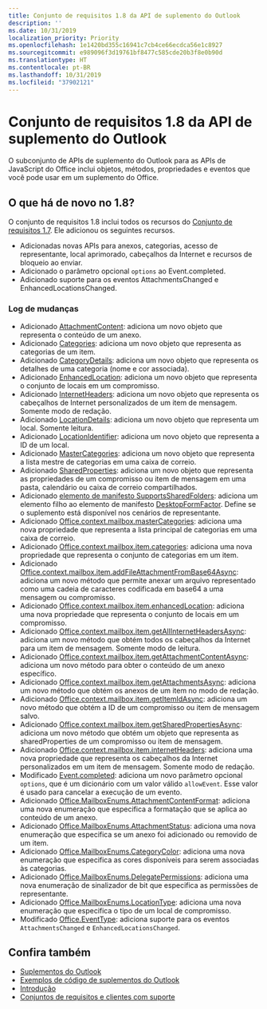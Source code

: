 ```yaml
---
title: Conjunto de requisitos 1.8 da API de suplemento do Outlook
description: ''
ms.date: 10/31/2019
localization_priority: Priority
ms.openlocfilehash: 1e1420bd355c16941c7cb4ce66ecdca56e1c8927
ms.sourcegitcommit: e989096f3d19761bf8477c585cde20b3f8e0b90d
ms.translationtype: HT
ms.contentlocale: pt-BR
ms.lasthandoff: 10/31/2019
ms.locfileid: "37902121"
---
```

# <a name="outlook-add-in-api-requirement-set-18"></a>Conjunto de requisitos 1.8 da API de suplemento do Outlook

O subconjunto de APIs de suplemento do Outlook para as APIs de JavaScript do Office inclui objetos, métodos, propriedades e eventos que você pode usar em um suplemento do Office.

## <a name="whats-new-in-18"></a>O que há de novo no 1.8?

O conjunto de requisitos 1.8 inclui todos os recursos do [Conjunto de requisitos 1.7](../requirement-set-1.7/outlook-requirement-set-1.7.md). Ele adicionou os seguintes recursos.

- Adicionadas novas APIs para anexos, categorias, acesso de representante, local aprimorado, cabeçalhos da Internet e recursos de bloqueio ao enviar.
- Adicionado o parâmetro opcional `options` ao Event.completed.
- Adicionado suporte para os eventos AttachmentsChanged e EnhancedLocationsChanged.

### <a name="change-log"></a>Log de mudanças

- Adicionado [AttachmentContent](/javascript/api/outlook/office.attachmentcontent?view=outlook-js-1.8): adiciona um novo objeto que representa o conteúdo de um anexo.
- Adicionado [Categories](/javascript/api/outlook/office.categories?view=outlook-js-1.8): adiciona um novo objeto que representa as categorias de um item.
- Adicionado [CategoryDetails](/javascript/api/outlook/office.categorydetails?view=outlook-js-1.8): adiciona um novo objeto que representa os detalhes de uma categoria (nome e cor associada).
- Adicionado [EnhancedLocation](/javascript/api/outlook/office.enhancedlocation?view=outlook-js-1.8): adiciona um novo objeto que representa o conjunto de locais em um compromisso.
- Adicionado [InternetHeaders](/javascript/api/outlook/office.internetheaders?view=outlook-js-1.8): adiciona um novo objeto que representa os cabeçalhos de Internet personalizados de um item de mensagem. Somente modo de redação.
- Adicionado [LocationDetails](/javascript/api/outlook/office.locationdetails?view=outlook-js-1.8): adiciona um novo objeto que representa um local. Somente leitura.
- Adicionado [LocationIdentifier](/javascript/api/outlook/office.locationidentifier?view=outlook-js-1.8): adiciona um novo objeto que representa a ID de um local.
- Adicionado [MasterCategories](/javascript/api/outlook/office.mastercategories?view=outlook-js-1.8): adiciona um novo objeto que representa a lista mestre de categorias em uma caixa de correio.
- Adicionado [SharedProperties](/javascript/api/outlook/office.sharedproperties?view=outlook-js-1.8): adiciona um novo objeto que representa as propriedades de um compromisso ou item de mensagem em uma pasta, calendário ou caixa de correio compartilhados.
- Adicionado [elemento de manifesto SupportsSharedFolders](../../manifest/supportssharedfolders.md): adiciona um elemento filho ao elemento de manifesto [DesktopFormFactor](../../manifest/desktopformfactor.md). Define se o suplemento está disponível nos cenários de representante.
- Adicionado [Office.context.mailbox.masterCategories](/javascript/api/outlook/office.mailbox?view=outlook-js-1.8#mastercategories): adiciona uma nova propriedade que representa a lista principal de categorias em uma caixa de correio.
- Adicionado [Office.context.mailbox.item.categories](/javascript/api/outlook/office.item?view=outlook-js-1.8#categories): adiciona uma nova propriedade que representa o conjunto de categorias em um item.
- Adicionado [Office.context.mailbox.item.addFileAttachmentFromBase64Async](office.context.mailbox.item.md#addfileattachmentfrombase64asyncbase64file-attachmentname-options-callback): adiciona um novo método que permite anexar um arquivo representado como uma cadeia de caracteres codificada em base64 a uma mensagem ou compromisso.
- Adicionado [Office.context.mailbox.item.enhancedLocation](office.context.mailbox.item.md#enhancedlocation-enhancedlocation): adiciona uma nova propriedade que representa o conjunto de locais em um compromisso.
- Adicionado [Office.context.mailbox.item.getAllInternetHeadersAsync](/javascript/api/outlook/office.messageread?view=outlook-js-1.8#getallinternetheadersasync-options--callback-): adiciona um novo método que obtém todos os cabeçalhos da Internet para um item de mensagem. Somente modo de leitura.
- Adicionado [Office.context.mailbox.item.getAttachmentContentAsync](office.context.mailbox.item.md#getattachmentcontentasyncattachmentid-options-callback--attachmentcontent): adiciona um novo método para obter o conteúdo de um anexo específico.
- Adicionado [Office.context.mailbox.item.getAttachmentsAsync](office.context.mailbox.item.md#getattachmentsasyncoptions-callback--arrayattachmentdetails): adiciona um novo método que obtém os anexos de um item no modo de redação.
- Adicionado [Office.context.mailbox.item.getItemIdAsync](office.context.mailbox.item.md#getitemidasyncoptions-callback): adiciona um novo método que obtém a ID de um compromisso ou item de mensagem salvo.
- Adicionado [Office.context.mailbox.item.getSharedPropertiesAsync](office.context.mailbox.item.md#getsharedpropertiesasyncoptions-callback): adiciona um novo método que obtém um objeto que representa as sharedProperties de um compromisso ou item de mensagem.
- Adicionado [Office.context.mailbox.item.internetHeaders](/javascript/api/outlook/office.messagecompose?view=outlook-js-1.8#internetheaders): adiciona uma nova propriedade que representa os cabeçalhos da Internet personalizados em um item de mensagem. Somente modo de redação.
- Modificado [Event.completed](/javascript/api/office/office.addincommands.event#completed-options-): adiciona um novo parâmetro opcional `options`, que é um dicionário com um valor válido `allowEvent`. Esse valor é usado para cancelar a execução de um evento.
- Adicionado [Office.MailboxEnums.AttachmentContentFormat](/javascript/api/outlook/office.mailboxenums.attachmentcontentformat?view=outlook-js-1.8): adiciona uma nova enumeração que especifica a formatação que se aplica ao conteúdo de um anexo.
- Adicionado [Office.MailboxEnums.AttachmentStatus](/javascript/api/outlook/office.mailboxenums.attachmentstatus?view=outlook-js-1.8): adiciona uma nova enumeração que especifica se um anexo foi adicionado ou removido de um item.
- Adicionado [Office.MailboxEnums.CategoryColor](/javascript/api/outlook/office.mailboxenums.categorycolor?view=outlook-js-1.8): adiciona uma nova enumeração que especifica as cores disponíveis para serem associadas às categorias.
- Adicionado [Office.MailboxEnums.DelegatePermissions](/javascript/api/outlook/office.mailboxenums.delegatepermissions?view=outlook-js-1.8): adiciona uma nova enumeração de sinalizador de bit que especifica as permissões de representante.
- Adicionado [Office.MailboxEnums.LocationType](/javascript/api/outlook/office.mailboxenums.locationtype?view=outlook-js-1.8): adiciona uma nova enumeração que especifica o tipo de um local de compromisso.
- Modificado [Office.EventType](/javascript/api/office/office.eventtype): adiciona suporte para os eventos `AttachmentsChanged` e `EnhancedLocationsChanged`.

## <a name="see-also"></a>Confira também

- [Suplementos do Outlook](/outlook/add-ins/)
- [Exemplos de código de suplementos do Outlook](https://developer.microsoft.com/outlook/gallery/?filterBy=Outlook,Samples,Add-ins)
- [Introdução](/outlook/add-ins/quick-start)
- [Conjuntos de requisitos e clientes com suporte](../../requirement-sets/outlook-api-requirement-sets.md)
